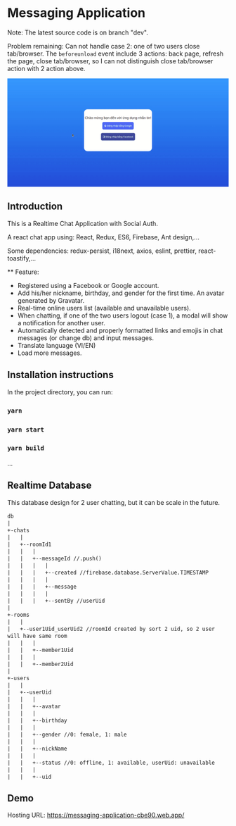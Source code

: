# Messaging Application
Note: The latest source code is on branch "dev".

Problem remaining: Can not handle case 2: one of two users close tab/browser. The `beforeunload` event include 3 actions: back page, refresh the page, close tab/browser, so I can not distinguish close tab/browser action with 2 action above.

![Messaging Application](./public/chatApplication.gif)

## Introduction

This is a Realtime Chat Application with Social Auth.

A react chat app using: React, Redux, ES6, Firebase, Ant design,...

Some dependencies: redux-persist, i18next, axios, eslint, prettier, react-toastify,...

** Feature:
- Registered using a Facebook or Google account.
- Add his/her nickname, birthday, and gender for the first time. An avatar generated by Gravatar.
- Real-time online users list (available and unavailable users).
- When chatting, if one of the two users logout (case 1), a modal will show a notification for another user.
- Automatically detected and properly formatted links and emojis in chat messages (or change db) and input messages.
- Translate language (VI/EN)
- Load more messages.

## Installation instructions
In the project directory, you can run:
### `yarn`
### `yarn start`
### `yarn build`
...
## Realtime Database
This database design for 2 user chatting, but it can be scale in the future.
```
db
|
+-chats
|   |
|   +--roomId1
|   |   |
|   |   +--messageId //.push()
|   |   |   |
|   |   |   +--created //firebase.database.ServerValue.TIMESTAMP
|   |   |   |
|   |   |   +--message
|   |   |   |
|   |   |   +--sentBy //userUid
|   
+-rooms
|   |
|   +--user1Uid_userUid2 //roomId created by sort 2 uid, so 2 user will have same room
|   |   |
|   |   +--member1Uid
|   |   |
|   |   +--member2Uid
|
+-users
|   |
|   +--userUid
|   |   |
|   |   +--avatar
|   |   |
|   |   +--birthday
|   |   |
|   |   +--gender //0: female, 1: male
|   |   |
|   |   +--nickName
|   |   |
|   |   +--status //0: offline, 1: available, userUid: unavailable
|   |   |
|   |   +--uid
```
## Demo
Hosting URL: https://messaging-application-cbe90.web.app/